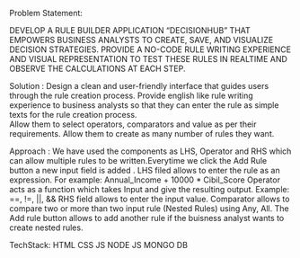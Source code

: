 Problem Statement: 

DEVELOP A RULE BUILDER APPLICATION “DECISIONHUB” THAT EMPOWERS BUSINESS ANALYSTS TO CREATE, SAVE, AND VISUALIZE DECISION STRATEGIES. 
PROVIDE A NO-CODE RULE WRITING EXPERIENCE AND VISUAL REPRESENTATION TO TEST THESE RULES IN REALTIME AND OBSERVE THE CALCULATIONS AT EACH STEP.

Solution :
Design a clean and user-friendly interface that guides users through the rule creation process.
Provide english like rule writing experience to business analysts so that they can enter the rule as simple texts for the rule creation process.  
Allow them to select operators, comparators and value as per their requirements.
Allow them to create as many number of rules they want.


Approach :
We have used the components as LHS, Operator and RHS which can allow multiple rules to be written.Everytime we click the Add Rule button a new input field is added . 
LHS filed allows to enter the rule as an expression. For example: Annual_Income + 10000 * Cibil_Score
Operator acts as a function which takes Input and give the resulting output. Example: ==, !=, ||, &&
RHS field allows to enter the input value.
Comparator allows to compare two or more than two input rule (Nested Rules) using Any, All.
The Add rule button allows to add another rule if the buisness analyst wants to create nested rules.      


TechStack:
HTML 
CSS
JS
NODE JS
MONGO DB
